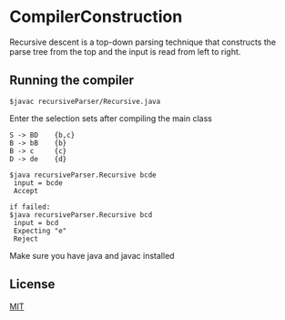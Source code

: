 # CompilerConstruction

Recursive descent is a top-down parsing technique that constructs the parse tree from the top and the input is read from left to right.

## Running the compiler

```
$javac recursiveParser/Recursive.java
```
Enter the selection sets after compiling the main class

```
S -> BD    {b,c} 
B -> bB    {b}
B -> c     {c}
D -> de    {d}
```
```
$java recursiveParser.Recursive bcde
 input = bcde
 Accept

if failed:
$java recursiveParser.Recursive bcd
 input = bcd
 Expecting "e"
 Reject
```

 Make sure you have java and javac installed

## License
[MIT](https://choosealicense.com/licenses/mit/)
